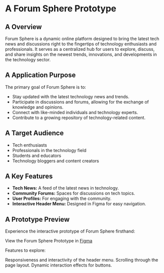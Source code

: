 # A Forum Sphere Prototype

## A Overview
Forum Sphere is a dynamic online platform designed to bring the latest tech news and discussions right to the fingertips of technology enthusiasts and professionals. It serves as a centralized hub for users to explore, discuss, and share insights on the newest trends, innovations, and developments in the technology sector.

## A Application Purpose
The primary goal of Forum Sphere is to:

* Stay updated with the latest technology news and trends.
* Participate in discussions and forums, allowing for the exchange of knowledge and opinions.
* Connect with like-minded individuals and technology experts.
* Contribute to a growing repository of technology-related content.

## A Target Audience
* Tech enthusiasts
* Professionals in the technology field
* Students and educators
* Technology bloggers and content creators

## A Key Features
* **Tech News:** A feed of the latest news in technology.
* **Community Forums:** Spaces for discussions on tech topics.
* **User Profiles:** For engaging with the community.
* **Interactive Header Menu:** Designed in Figma for easy navigation.

## A Prototype Preview
Experience the interactive prototype of Forum Sphere firsthand:

View the Forum Sphere Prototype in [Figma](https://www.figma.com/proto/0NrmTcJ3IzgT3RxgYdVMZ8/UI-Mockup-FInal?page-id=0%3A1&type=design&node-id=39-202&viewport=590%2C-845%2C0.43&t=RPxMaNm2lqdfS0kV-1&scaling=scale-down&mode=design)

Features to explore:

Responsiveness and interactivity of the header menu.
Scrolling through the page layout.
Dynamic interaction effects for buttons.

